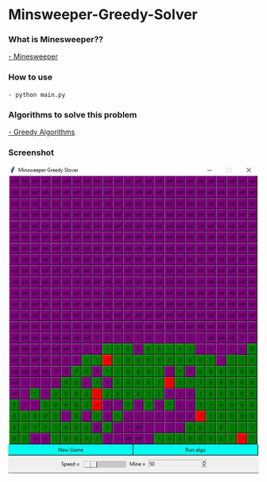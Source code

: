 # Minsweeper-Greedy-Solver

### What is Minesweeper??
[- Minesweeper<br/>](https://en.wikipedia.org/wiki/Minesweeper_(video_game))

### How to use
```
- python main.py
```

### Algorithms to solve this problem
[- Greedy Algorithms<br/>](https://www.geeksforgeeks.org/greedy-algorithms/)

### Screenshot 
![alt text](https://github.com/hangtenz/Minesweeper-Greedy-Solver/blob/master/screenshot.JPG)

